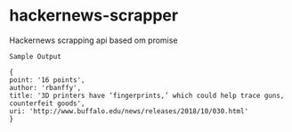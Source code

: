 # hackernews-scrapper
Hackernews scrapping api based om promise

    Sample Output
    
    { 
    point: '16 points',
    author: 'rbanffy',
    title: '3D printers have ‘fingerprints,’ which could help trace guns, counterfeit goods',
    uri: 'http://www.buffalo.edu/news/releases/2018/10/030.html' 
    }
